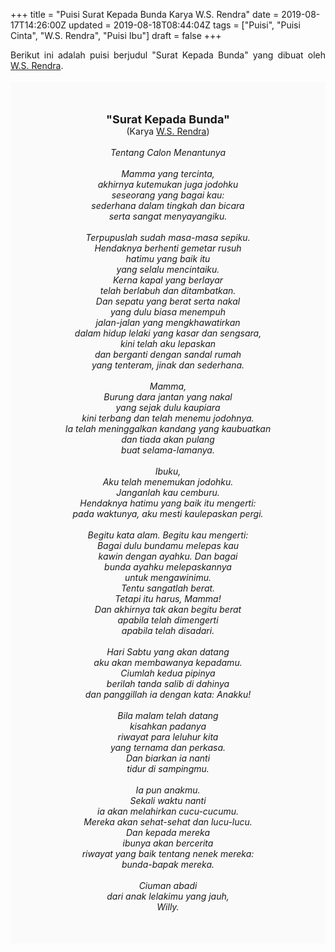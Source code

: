 +++
title = "Puisi Surat Kepada Bunda Karya W.S. Rendra"
date = 2019-08-17T14:26:00Z
updated = 2019-08-18T08:44:04Z
tags = ["Puisi", "Puisi Cinta", "W.S. Rendra", "Puisi Ibu"]
draft = false
+++

<div dir="ltr" style="text-align: left;" trbidi="on"><div style="text-align: justify;">Berikut ini adalah puisi berjudul "Surat Kepada Bunda" yang dibuat oleh <a href="https://ensiklopedia.kemdikbud.go.id/sastra/artikel/Rendra" target="_blank">W.S. Rendra</a>.</div><br /><div style="background: #FAFAFA; font-size: 14px; height: auto; margin: 0 auto; padding: 50px; text-align: center; width: auto;"><span style="font-size: 18px;"><b>"Surat Kepada Bunda"</b></span><br />(Karya <a href="https://www.sekata.web.id/tags/w.s.-rendra" target="_blank">W.S. Rendra</a>) <br /><br /><i>Tentang Calon Menantunya<br /><br />Mamma yang tercinta,<br />akhirnya kutemukan juga jodohku<br />seseorang yang bagai kau:<br />sederhana dalam tingkah dan bicara<br />serta sangat menyayangiku.<br /><br />Terpupuslah sudah masa-masa sepiku.<br />Hendaknya berhenti gemetar rusuh<br />hatimu yang baik itu<br />yang selalu mencintaiku.<br />Kerna kapal yang berlayar<br />telah berlabuh dan ditambatkan.<br />Dan sepatu yang berat serta nakal<br />yang dulu biasa menempuh<br />jalan-jalan yang mengkhawatirkan<br />dalam hidup lelaki yang kasar dan sengsara,<br />kini telah aku lepaskan<br />dan berganti dengan sandal rumah<br />yang tenteram, jinak dan sederhana.<br /><br />Mamma,<br />Burung dara jantan yang nakal<br />yang sejak dulu kaupiara<br />kini terbang dan telah menemu jodohnya.<br />Ia telah meninggalkan kandang yang kaubuatkan<br />dan tiada akan pulang<br />buat selama-lamanya.<br /><br />Ibuku,<br />Aku telah menemukan jodohku.<br />Janganlah kau cemburu.<br />Hendaknya hatimu yang baik itu mengerti:<br />pada waktunya, aku mesti kaulepaskan pergi.<br /><br />Begitu kata alam. Begitu kau mengerti:<br />Bagai dulu bundamu melepas kau<br />kawin dengan ayahku. Dan bagai<br />bunda ayahku melepaskannya<br />untuk mengawinimu.<br />Tentu sangatlah berat.<br />Tetapi itu harus, Mamma!<br />Dan akhirnya tak akan begitu berat<br />apabila telah dimengerti<br />apabila telah disadari.<br /><br />Hari Sabtu yang akan datang<br />aku akan membawanya kepadamu.<br />Ciumlah kedua pipinya<br />berilah tanda salib di dahinya<br />dan panggillah ia dengan kata: Anakku!<br /><br />Bila malam telah datang<br />kisahkan padanya<br />riwayat para leluhur kita<br />yang ternama dan perkasa.<br />Dan biarkan ia nanti<br />tidur di sampingmu.<br /><br />Ia pun anakmu.<br />Sekali waktu nanti<br />ia akan melahirkan cucu-cucumu.<br />Mereka akan sehat-sehat dan lucu-lucu.<br />Dan kepada mereka<br />ibunya akan bercerita<br />riwayat yang baik tentang nenek mereka:<br />bunda-bapak mereka.<br /><br />Ciuman abadi<br />dari anak lelakimu yang jauh,<br />Willy.</i> </div></div>
